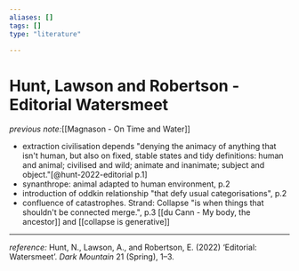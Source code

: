 ```yaml
---
aliases: []
tags: []
type: "literature"

---
```


# Hunt, Lawson and Robertson - Editorial Watersmeet

_previous note:_[[Magnason - On Time and Water]]

- extraction civilisation depends "denying the animacy of anything that isn't human, but also on fixed, stable states and tidy definitions: human and animal; civilised and wild; animate and inanimate; subject and object."[@hunt-2022-editorial p.1]
- synanthrope: animal adapted to human environment, p.2
- introduction of oddkin relationship "that defy usual categorisations", p.2
- confluence of catastrophes. Strand: Collapse "is when things that shouldn't be connected merge.", p.3 [[du Cann - My body, the ancestor]] and [[collapse is generative]]

---

_reference:_ Hunt, N., Lawson, A., and Robertson, E. (2022) ‘Editorial: Watersmeet’. _Dark Mountain_ 21 (Spring), 1–3.